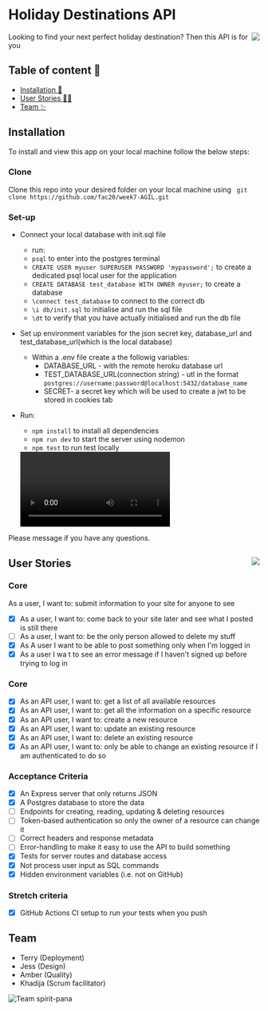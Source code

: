 # Holiday Destinations API  
<img src="https://user-images.githubusercontent.com/59174800/91482429-f966e100-e89d-11ea-8102-3215563120e3.gif" align="right" />  


Looking to find your next perfect holiday destination? Then this API is for you  


## Table of content :scroll:
- [Installation :electric_plug:](Installation)
- [User Stories :postal_horn::standing_person:](User-Stories)
- [Team :sparkles:](Team)

## Installation

To install and view this app on your local machine follow the below steps:
### Clone
Clone this repo into your desired folder on your local machine using ``` git clone https://github.com/fac20/week7-AGIL.git```
### Set-up
- Connect your local database with init.sql file 
   - run:
    - ``` psql ``` to enter into the postgres terminal
    - ``` CREATE USER myuser SUPERUSER PASSWORD 'mypassword'; ``` to create a dedicated psql local user for the application
   - ``` CREATE DATABASE test_database WITH OWNER myuser; ``` to create a database
    - ``` \connect test_database ``` to connect to the correct db
    - ``` \i db/init.sql ``` to initialise 
    and run the sql file
    - ``` \dt ``` to verify that you have actually initialised and run the db file
    
- Set up environment variables for the json secret key, database_url and test_database_url(which is the local database)
  - Within a .env file create a the followig variables:
    - DATABASE_URL - with the remote heroku database url
    - TEST_DATABASE_URL(connection string) - utl in the format ```postgres://username:password@localhost:5432/database_name```
    - SECRET- a secret key which will be used to create a jwt to be stored in cookies tab
    
- Run:
    - ``` npm install ``` to install all dependencies  
    - ``` npm run dev ``` to start the server using nodemon  
    - ``` npm test ``` to run test locally

  <video controls="true" allowfullscreen="true">
  <iframe src="./installation-guide.mp4" frameborder="0" allowfullscreen="true"> </iframe>
  </video>
  
Please message if you have any questions. 


## User Stories <img src="https://user-images.githubusercontent.com/59174800/91480280-a7708c00-e89a-11ea-988d-38b6af381e63.gif" align="right" />

### Core 
 As a user, I want to: submit information to your site for anyone to see
- [x] As a user, I want to: come back to your site later and see what I posted is still there
- [ ] As a user, I want to: be the only person allowed to delete my stuff
- [x] As A user I want to be able to post something only when I'm logged in
- [x] As a user I wa t to see an error message if I haven't signed up before trying to log in
### Core 
- [x] As an API user, I want to: get a list of all available resources
- [x] As an API user, I want to: get all the information on a specific resource
- [x] As an API user, I want to: create a new resource
- [x] As an API user, I want to: update an existing resource
- [x] As an API user, I want to: delete an existing resource
- [x] As an API user, I want to: only be able to change an existing resource if I am authenticated to do so

### Acceptance Criteria
- [x] An Express server that only returns JSON
- [x] A Postgres database to store the data
- [ ] Endpoints for creating, reading, updating & deleting resources
- [ ] Token-based authentication so only the owner of a resource can change it
- [ ] Correct headers and response metadata
- [ ] Error-handling to make it easy to use the API to build something
- [x] Tests for server routes and database access
- [x] Not process user input as SQL commands
- [x] Hidden environment variables (i.e. not on GitHub)

### Stretch criteria
- [x] GitHub Actions CI setup to run your tests when you push




## Team

- Terry (Deployment)
- Jess (Design)
- Amber (Quality)
- Khadija (Scrum facilitator)  

![Team spirit-pana](https://user-images.githubusercontent.com/59174800/91482007-3f6f7500-e89d-11ea-912a-20d87afc1052.png)
